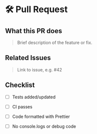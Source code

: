 # 🛠 Pull Request

## What this PR does

> Brief description of the feature or fix.

## Related Issues

> Link to issue, e.g. #42

## Checklist

- [ ] Tests added/updated
- [ ] CI passes
- [ ] Code formatted with Prettier
- [ ] No console.logs or debug code


